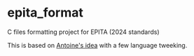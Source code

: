 # epita_format

C files formatting project for EPITA (2024 standards)

This is based on [Antoine's idea](https://github.com/antoinedray/coding-style/) with a few language tweeking.

